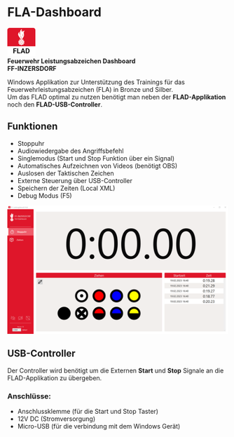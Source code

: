 # FLA-Dashboard


![Logo](Assets/FLAD.png) <br />
**Feuerwehr Leistungsabzeichen Dashboard** <br />
**FF-INZERSDORF**

Windows Applikation zur Unterstützung des Trainings für das Feuerwehrleistungsabzeichen (FLA) in Bronze und Silber.<br />
Um das FLAD optimal zu nutzen benötigt man neben der **FLAD-Applikation** noch den **FLAD-USB-Controller**.


## Funktionen
- Stoppuhr
- Audiowiedergabe des Angriffsbefehl
- Singlemodus (Start und Stop Funktion über ein Signal)
- Automatisches Aufzeichnen von Videos (benötigt OBS)
- Auslosen der Taktischen Zeichen
- Externe Steuerung über USB-Controller
- Speichern der Zeiten (Local XML)
- Debug Modus (F5)

![Hauptansicht](Assets/Screenshots/FLAD1.PNG)


## USB-Controller

Der Controller wird benötigt um die Externen **Start** und **Stop** Signale an die FLAD-Applikation zu übergeben. <br />

### Anschlüsse:

- Anschlussklemme (für die Start und Stop Taster)
- 12V DC (Stromversorgung)
- Micro-USB (für die verbindung mit dem Windows Gerät)

<BILD>
  
  


